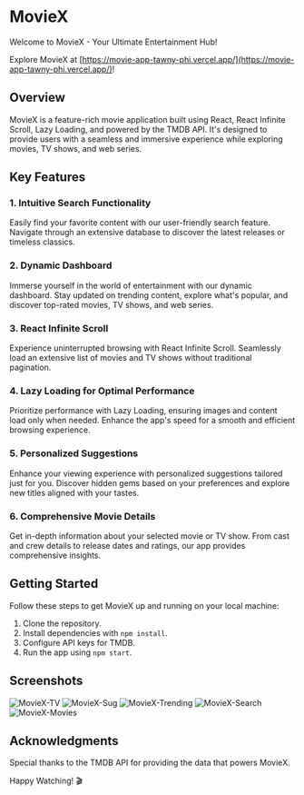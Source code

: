 # MovieX

Welcome to MovieX - Your Ultimate Entertainment Hub!

Explore MovieX at [https://movie-app-tawny-phi.vercel.app/](https://movie-app-tawny-phi.vercel.app/)!

## Overview

MovieX is a feature-rich movie application built using React, React Infinite Scroll, Lazy Loading, and powered by the TMDB API. It's designed to provide users with a seamless and immersive experience while exploring movies, TV shows, and web series.

## Key Features

### 1. Intuitive Search Functionality

Easily find your favorite content with our user-friendly search feature. Navigate through an extensive database to discover the latest releases or timeless classics.

### 2. Dynamic Dashboard

Immerse yourself in the world of entertainment with our dynamic dashboard. Stay updated on trending content, explore what's popular, and discover top-rated movies, TV shows, and web series.

### 3. React Infinite Scroll

Experience uninterrupted browsing with React Infinite Scroll. Seamlessly load an extensive list of movies and TV shows without traditional pagination.

### 4. Lazy Loading for Optimal Performance

Prioritize performance with Lazy Loading, ensuring images and content load only when needed. Enhance the app's speed for a smooth and efficient browsing experience.

### 5. Personalized Suggestions

Enhance your viewing experience with personalized suggestions tailored just for you. Discover hidden gems based on your preferences and explore new titles aligned with your tastes.

### 6. Comprehensive Movie Details

Get in-depth information about your selected movie or TV show. From cast and crew details to release dates and ratings, our app provides comprehensive insights.

## Getting Started

Follow these steps to get MovieX up and running on your local machine:

1. Clone the repository.
2. Install dependencies with `npm install`.
3. Configure API keys for TMDB.
4. Run the app using `npm start`.

## Screenshots

![MovieX-TV](https://github.com/Ritesh512/MovieApp/assets/89989932/9107445c-ecba-4ede-8770-980b8c86b19a)
![MovieX-Sug](https://github.com/Ritesh512/MovieApp/assets/89989932/a03fed6b-0368-41c9-b7f7-ead54e92fd20)
![MovieX-Trending](https://github.com/Ritesh512/MovieApp/assets/89989932/7dac379f-8b60-454b-bcf9-6a17a9c09071)
![MovieX-Search](https://github.com/Ritesh512/MovieApp/assets/89989932/e43b6699-9da7-49df-8d7b-8e6491e14f6a)
![MovieX-Movies](https://github.com/Ritesh512/MovieApp/assets/89989932/d3dba248-a27c-4aad-b423-242d9eb4b5d9)



## Acknowledgments

Special thanks to the TMDB API for providing the data that powers MovieX.

Happy Watching! 🎬
